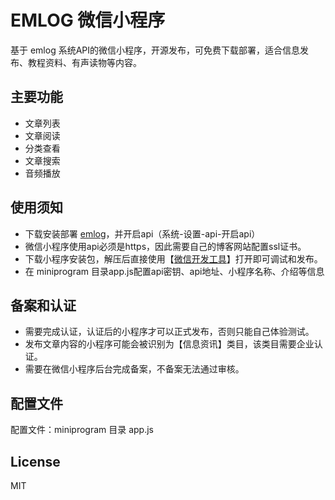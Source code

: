 # EMLOG 微信小程序

基于 emlog 系统API的微信小程序，开源发布，可免费下载部署，适合信息发布、教程资料、有声读物等内容。

## 主要功能

- 文章列表
- 文章阅读
- 分类查看
- 文章搜索
- 音频播放

## 使用须知

- 下载安装部署 [emlog](https://emlog.net)，并开启api（系统-设置-api-开启api）
- 微信小程序使用api必须是https，因此需要自己的博客网站配置ssl证书。
- 下载小程序安装包，解压后直接使用【[微信开发工具](https://developers.weixin.qq.com/miniprogram/dev/devtools/download.html)】打开即可调试和发布。
- 在 miniprogram 目录app.js配置api密钥、api地址、小程序名称、介绍等信息

## 备案和认证

- 需要完成认证，认证后的小程序才可以正式发布，否则只能自己体验测试。
- 发布文章内容的小程序可能会被识别为【信息资讯】类目，该类目需要企业认证。
- 需要在微信小程序后台完成备案，不备案无法通过审核。

## 配置文件

配置文件：miniprogram 目录 app.js

## License

MIT
